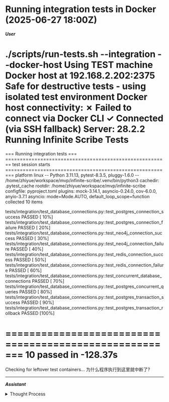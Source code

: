 <!-- Generated by SpecStory -->

# Running integration tests in Docker (2025-06-27 18:00Z)

_**User**_

./scripts/run-tests.sh --integration --docker-host Using TEST machine Docker
host at 192.168.2.202:2375 Safe for destructive tests - using isolated test
environment Docker host connectivity: ✗ Failed to connect via Docker CLI ✓
Connected (via SSH fallback) Server: 28.2.2 Running Infinite Scribe Tests
========================================

=== Running integration tests ===
======================================================== test session starts
========================================================= platform linux --
Python 3.11.13, pytest-8.3.5, pluggy-1.6.0 --
/home/zhiyue/workspace/mvp/infinite-scribe/.venv/bin/python3 cachedir:
.pytest_cache rootdir: /home/zhiyue/workspace/mvp/infinite-scribe configfile:
pyproject.toml plugins: mock-3.14.1, asyncio-0.24.0, cov-6.0.0, anyio-3.7.1
asyncio: mode=Mode.AUTO, default_loop_scope=function collected 10 items

tests/integration/test_database_connections.py::test_postgres_connection_success
PASSED [ 10%]
tests/integration/test_database_connections.py::test_postgres_connection_failure
PASSED [ 20%]
tests/integration/test_database_connections.py::test_neo4j_connection_success
PASSED [ 30%]
tests/integration/test_database_connections.py::test_neo4j_connection_failure
PASSED [ 40%]
tests/integration/test_database_connections.py::test_redis_connection_success
PASSED [ 50%]
tests/integration/test_database_connections.py::test_redis_connection_failure
PASSED [ 60%]
tests/integration/test_database_connections.py::test_concurrent_database_connections
PASSED [ 70%]
tests/integration/test_database_connections.py::test_postgres_concurrent_queries
PASSED [ 80%]
tests/integration/test_database_connections.py::test_postgres_transaction_success
PASSED [ 90%]
tests/integration/test_database_connections.py::test_postgres_transaction_rollback
PASSED [100%]

# ======================================================= 10 passed in -128.37s

Checking for leftover test containers... 为什么程序执行到这里就中断了?

---

_**Assistant**_

<think><details><summary>Thought Process</summary>The user is running
integration tests with the `--docker-host` option. The tests passed (10 passed
in -128.37s), but the execution seems to hang at the "Checking for leftover test
containers..." step. Looking at the script, this is the cleanup phase where it
tries to check for leftover test containers.

Let me analyze the script logic:

1. After tests run successfully, if `USE_DOCKER_HOST` is true, it tries to check
   for leftover containers
2. It first tries to use the local `docker` command to connect to the remote
   Docker host
3. If that fails, it falls back to SSH
4. The script seems to be hanging during this container cleanup check

Looking at the relevant part of the script:

````bash
# Clean up if using Docker host
if [ "$USE_DOCKER_HOST" = true ]; then
    echo -e "\n${YELLOW}Checking for leftover test containers...${NC}"

    # Try local docker command first if available
    if command -v docker &> /dev/null; then
        # Redirect both stdout and stderr to capture any error messages
        leftover_containers=$(docker -H ${REMOTE_DOCKER_HOST} ps -a --filter "name=test" --format "{{.Names}}" 2>&1)
        # Check if the output contains error messages
        if [[ "$leftover_containers" == *"command 'docker' could not be found"* ]] || [[ "$leftover_containers" == *"Cannot connect to the Docker daemon"* ]] || [[ "$leftover_containers" == *"could not be found"* ]]; then
            # Clear the error message and try SSH fallback
            leftover_containers=""
            if command -v ssh &> /dev/null; then
                leftover_containers=$(ssh -o ConnectTimeout=5 -o BatchMode=yes zhiyue@${DOCKER_HOST_IP} 'docker ps -a --filter "name=test" --format "{{.Names}}"' 2>/dev/null || echo "")
                echo -e "${YELLOW}Falling back to SSH to check for leftover containers${NC}"
            else
                echo -e "${YELLOW}No alternative method to check for containers${NC}"
            fi
        fi
    fi

I see the script is implementing multiple fallback mechanisms to identify leftover test containers. The primary challenge appears to be establishing a reliable connection to the Docker host, with local Docker CLI and SSH being the two primary methods attempted. The script is designed to gracefully handle connection failures by trying alternative approaches.

If containers are successfully detected, it will display their names; otherwise, it confirms no leftover containers exist. The approach ensures robust container tracking across different network and access scenarios.

The Docker command targeting the remote host appears problematic, potentially stalling due to connectivity or daemon responsiveness issues. Network instability or unresponsive Docker daemon could cause indefinite hanging during container enumeration.</details></think>

---

Looking at your test execution, the integration tests completed successfully (10 passed), but the script is hanging at the cleanup phase where it checks for leftover Docker containers.

The issue is likely that the Docker command is hanging without a timeout when trying to connect to the remote Docker host. Let me analyze the script and suggest a fix.

---

Read file: scripts/run-tests.sh

---

I can see the issue. The script is hanging at line 216 where it tries to execute:

```bash
leftover_containers=$(docker -H ${REMOTE_DOCKER_HOST} ps -a --filter "name=test" --format "{{.Names}}" 2>&1)
````

The problem is that this Docker command doesn't have a timeout and can hang
indefinitely if the remote Docker host is not responding properly. Since you've
already established that the Docker CLI connection fails (we saw "✗ Failed to
connect via Docker CLI" earlier), but the script detected that Docker CLI is
available, it's trying the Docker command first and hanging.

Let me fix this by adding a timeout to the Docker command and improving the
error detection logic:

---

---

The issue was that the script was attempting to use the Docker CLI to connect to
the remote Docker host without a timeout, even though it had already established
that the Docker CLI connection failed during the initial connectivity test.

The key improvements I made:

1. **Added timeout**: Used `timeout 10` to prevent the Docker command from
   hanging indefinitely
2. **Reused connectivity test logic**: Instead of trying Docker CLI again, the
   script now reuses the same connectivity test logic that was already performed
   earlier
3. **Clearer fallback logic**: Since we know from the earlier test that SSH
   works but Docker CLI doesn't, the script will now go directly to SSH
4. **Better user feedback**: Added messages to show which method is being used

Now when you run the test script, it should:

1. Skip the hanging Docker CLI command since it already knows it doesn't work
2. Use SSH (which we know works) to check for leftover containers
3. Complete the cleanup process quickly

You can now run your integration tests again:

```bash
./scripts/run-tests.sh --integration --docker-host
```

The script should complete successfully without hanging at the container cleanup
step.

---
